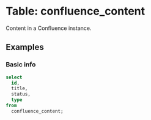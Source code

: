 # Table: confluence_content

Content in a Confluence instance.

## Examples

### Basic info

```sql
select
  id,
  title,
  status,
  type
from
  confluence_content;
```
